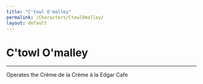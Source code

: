 ```yaml
---
title: "C'towl O'malley"
permalink: /Characters/CtowlOmalley/
layout: default
---
```

# C'towl O'malley
---
Operates the Crème de la Crème à la Edgar Cafe